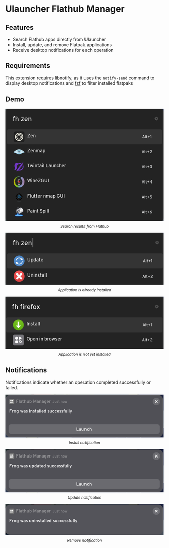 # Ulauncher Flathub Manager

## Features

- Search Flathub apps directly from Ulauncher
- Install, update, and remove Flatpak applications
- Receive desktop notifications for each operation

## Requirements

This extension requires [libnotify](https://gitlab.gnome.org/GNOME/libnotify), as it uses the `notify-send` command to display desktop notifications and [fzf](https://junegunn.github.io/fzf/) to filter installed flatpaks

## Demo

<p align="center">
  <img src="images/search-results.png" alt="Search Results" />
  <br/>
  <sub><em>Search results from Flathub</em></sub>
</p>

<p align="center">
  <img src="images/installed.png" alt="Installed Application" />
  <br/>
  <sub><em>Application is already installed</em></sub>
</p>

<p align="center">
  <img src="images/not-installed.png" alt="Not Installed Application" />
  <br/>
  <sub><em>Application is not yet installed</em></sub>
</p>

## Notifications

Notifications indicate whether an operation completed successfully or failed.

<p align="center">
  <img src="images/install-notif.png" alt="Install Notification" />
  <br/>
  <sub><em>Install notification</em></sub>
</p>

<p align="center">
  <img src="images/update-notif.png" alt="Update Notification" />
  <br/>
  <sub><em>Update notification</em></sub>
</p>

<p align="center">
  <img src="images/remove-notif.png" alt="Remove Notification" />
  <br/>
  <sub><em>Remove notification</em></sub>
</p>
